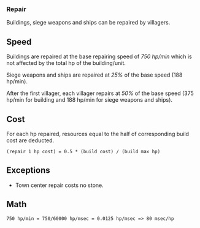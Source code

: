 ### Repair

Buildings, siege weapons and ships can be repaired by villagers.

## Speed

Buildings are repaired at the base repairing speed of *750 hp/min* which is not affected by the total hp of the building/unit.

Siege weapons and ships are repaired at *25%* of the base speed (188 hp/min).

After the first villager, each villager repairs at *50%* of the base speed (375 hp/min for building and 188 hp/min for siege weapons and ships).

## Cost

For each hp repaired, resources equal to the half of corresponding build cost are deducted.

```
(repair 1 hp cost) = 0.5 * (build cost) / (build max hp)
```

## Exceptions

* Town center repair costs no stone.

## Math

```
750 hp/min = 750/60000 hp/msec = 0.0125 hp/msec => 80 msec/hp
```